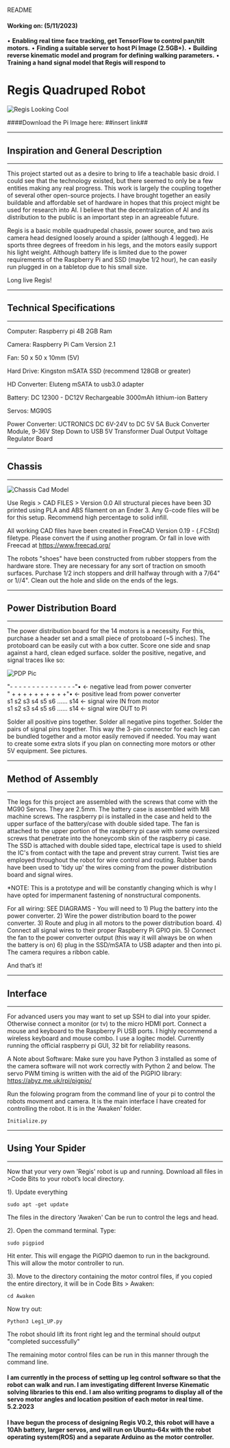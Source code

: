 
README

#### Working on: (5/11/2023)

• **Enabling real time face tracking, get TensorFlow to control pan/tilt motors.**
• **Finding a suitable server to host Pi Image (2.5GB+).**
• **Building reverse kinematic model and program for defining walking parameters.**
• **Training a hand signal model that Regis will respond to**

# Regis Quadruped Robot
![Regis Looking Cool](https://github.com/kennethmikolaichik/Regis/blob/main/Fun%20Progress%20Pics/the_readme_pic.jpg)

####Download the Pi Image here:  ##insert link##

- - - - - - - - - - - - - - - - - - - - - - - - - - - - - - - - - - - - - 
## Inspiration and General Description
- - - - - - - - - - - - - - - - - - - - - - - - - - - - - - - - - - - - - 
This project started out as a desire to bring to life a teachable basic droid.
I could see that the technology existed, but there seemed to only be a few entities making any real progress. This work is largely the coupling together of several other open-source projects. I have brought together an easily buildable and affordable set of hardware in hopes that this project might be used for research into AI. I believe that the decentralization of AI and its distribution to the public is an important step in an agreeable future.

Regis is a basic mobile quadrupedal chassis, power source, and two axis camera head designed loosely around a spider (although 4 legged).
He sports three degrees of freedom in his legs, and the motors easily support his light weight. Although battery life is limited due to the power requirements of the Raspberry Pi and SSD (maybe 1/2 hour), he can easily run plugged in on a tabletop due to his small size.

Long live Regis!

- - - - - - - - - - - - - - - - - - - - - - - - - - - - - - - - - - - - - 
## Technical Specifications
- - - - - - - - - - - - - - - - - - - - - - - - - - - - - - - - - - - - - 
Computer: Raspberry pi 4B 2GB Ram

Camera: Raspberry Pi Cam Version 2.1

Fan: 50 x 50 x 10mm (5V)

Hard Drive: Kingston mSATA SSD (recommend 128GB or greater)

HD Converter: Eluteng mSATA to usb3.0 adapter

Battery: DC 12300 - DC12V Rechargeable 3000mAh lithium-ion Battery

Servos: MG90S

Power Converter: UCTRONICS DC 6V-24V to DC 5V 5A Buck Converter Module, 9-36V Step Down to USB 5V Transformer Dual Output Voltage Regulator Board

- - - - - - - - - - - - - - - - - - - - - - - - - - - - - - - - - - - - - 
## Chassis
- - - - - - - - - - - - - - - - - - - - - - - - - - - - - - - - - - - - - 

![Chassis Cad Model](https://github.com/kennethmikolaichik/Regis/blob/main/Fun%20Progress%20Pics/chassis_cad_pic.png)

Use Regis > CAD FILES > Version 0.0
All structural pieces have been 3D printed using PLA and ABS filament on an Ender 3. Any G-code files will be for this setup. Recommend high percentage to solid infill.

All working CAD files have been created in FreeCAD Version 0.19 - (.FCStd) filetype. Please convert the if using another program. Or fall in love with Freecad at https://www.freecad.org/ 

The robots "shoes" have been constructed from rubber stoppers from the hardware store. They are necessary for any sort of traction on smooth surfaces. Purchase 1/2 inch stoppers and drill halfway through with a 7/64" or 1//4". Clean out the hole and slide on the ends of the legs.

- - - - - - - - - - - - - - - - - - - - - - - - - - - - - - - - - - - - - 
## Power Distribution Board
- - - - - - - - - - - - - - - - - - - - - - - - - - - - - - - - - - - - - 
The power distribution board for the 14 motors is a necessity. For this, purchase a header set and a small piece of protoboard (~5 inches). The protoboard can be easily cut with a box cutter. Score one side and snap against a hard, clean edged surface. solder the positive, negative, and signal traces like so:

![PDP Pic](https://github.com/kennethmikolaichik/Regis/blob/Branch-1/Wiring%20Diagrams/Power%20Distribution%20Board.jpg)

\"- - - - - - - - - - - - - - -"•  ← negative lead from power converter\
\" + + + + + + + + + +"•  ← positive lead from power converter\
s1 s2 s3 s4 s5 s6 ...... s14   ← signal wire IN from motor  
s1 s2 s3 s4 s5 s6 ...... s14   ← signal wire OUT to Pi


Solder all positive pins together. Solder all negative pins together. Solder the pairs of signal pins together.
This way the 3-pin connector for each leg can be bundled together and a motor easily removed if needed. You may want to create some extra slots if you plan on connecting more motors or other 5V equipment. See pictures.

- - - - - - - - - - - - - - - - - - - - - - - - - - - - - - - - - - - - - 
## Method of Assembly
- - - - - - - - - - - - - - - - - - - - - - - - - - - - - - - - - - - - - 
The legs for this project are assembled with the screws that come with the MG90 Servos. They are 2.5mm. The battery case is assembled with M8 machine screws. The raspberry pi is installed in the case and held to the upper surface of the battery/case with double sided tape. The fan is attached to the upper portion of the raspberry pi case with some oversized screws that penetrate into the honeycomb skin of the raspberry pi case. The SSD is attached with double sided tape, electrical tape is used to shield the IC's from contact with the tape and prevent stray current. Twist ties are employed throughout the robot for wire control and routing. Rubber bands have been used to 'tidy up' the wires coming from the power distribution board and signal wires. 

*NOTE: This is a prototype and will be constantly changing which is why I have opted for impermanent fastening of nonstructural components.

For all wiring: SEE DIAGRAMS - You will need to 1) Plug the battery into the power converter. 2) Wire the power distribution board to the power converter. 3) Route and plug in all motors to the power distribution board. 4) Connect all signal wires to their proper Raspberry Pi GPIO pin. 5) Connect the fan to the power converter output (this way it will always be on when the battery is on) 6) plug in the SSD/mSATA to USB adapter and then into pi. The camera requires a ribbon cable.

And that’s it!

- - - - - - - - - - - - - - - - - - - - - - - - - - - - - - - - - - - - - 
## Interface
- - - - - - - - - - - - - - - - - - - - - - - - - - - - - - - - - - - - - 
For advanced users you may want to set up SSH to dial into your spider.
Otherwise connect a monitor (or tv) to the micro HDMI port.
Connect a mouse and keyboard to the Raspberry Pi USB ports. I highly recommend a wireless keyboard and mouse combo. I use a logitec model.
Currently running the official raspberry pi GUI, 32 bit for reliability reasons.

A Note about Software:
Make sure you have Python 3 installed as some of the camera software will not work correctly with Python 2 and below.
The servo PWM timing is written with the aid of the PiGPIO library:
https://abyz.me.uk/rpi/pigpio/

Run the folowing program from the command line of your pi to control the robots movment and camera. It is the main interface I have created for controlling the robot. It is in the 'Awaken' folder.

    Initialize.py

- - - - - - - - - - - - - - - - - - - - - - - - - - - - - - - - - - - - - 
## Using Your Spider
- - - - - - - - - - - - - - - - - - - - - - - - - - - - - - - - - - - - - 
Now that your very own 'Regis' robot is up and running. Download all files in >Code Bits to your robot’s local directory.

1). Update everything

    sudo apt -get update

The files in the directory 'Awaken' Can be run to control the legs and head. 

2). Open the command terminal. Type: 

    sudo pigpiod

Hit enter. This will engage the PiGPIO daemon to run in the background. This will allow the motor controller to run.

3). Move to the directory containing the motor control files, if you copied the entire directory, it will be in Code Bits > Awaken:

    cd Awaken

 Now try out:

    Python3 Leg1_UP.py

The robot should lift its front right leg and the terminal should output "completed successfully"

The remaining motor control files can be run in this manner through the command line.

#### I am currently in the process of setting up leg control software so that the robot can walk and run. I am investigating different Inverse Kinematic solving libraries to this end. I am also writing programs to display all of the servo motor angles and location position of each motor in real time. 5.2.2023

#### I have begun the process of designing Regis V0.2, this robot will have a 10Ah battery, larger servos, and will run on Ubuntu-64x with the robot operating system(ROS) and a separate Arduino as the motor controller.

